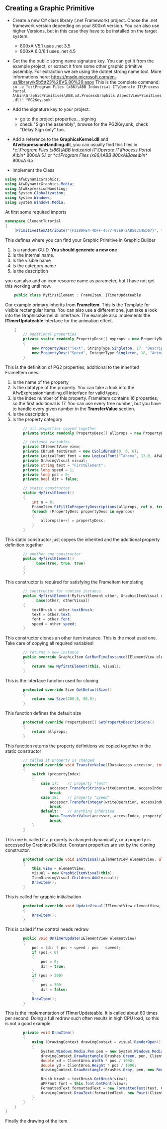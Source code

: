 ## Creating a Graphic Primitive
- Create a new C# class library (.net Framework) project. Chose the .net framework version depending on your 800xA version. You can also use higher Versions, but in this case they have to be installed on the target system.
    - 800xA V5.1 uses .net 3.5
    - 800xA 6.0/6.1 uses .net 4.5
- Get the the public strong name signature key. You can get it from the example project, or extract it from some other graphic primitive assembly. For extraction we are using the dotnet strong name tool. More informations here: https://msdn.microsoft.com/en-us/library/k5b5tt23%28VS.80%29.aspx
This is the complete command:
```sn -e "c:\Program Files (x86)\ABB Industrial IT\Operate IT\Process Portal A\bin\GraphicPrimitives\ABB.xA.ProcessGraphics.AspectViewPrimitives.dll" "PG2Key.snk"```
- Add the signature key to your project.
    - go to the project properties... signing
    - check "Sign the assembly", browse for the PG2Key.snk, check "Delay Sign only" too.
- Add a reference to the **GraphicsKernel.dll** and **AfwExpressionHandling.dll**, you can usually find this files in 
**c:\Program Files (x86)\ABB Industrial IT\Operate IT\Process Portal A\bin\** 800xA 5.1
or
**c:\Program Files (x86)\ABB 800xA\Base\bin\** 800xA 6.x

- Implement the Class

```C#
using AfwDynamicGraphics;
using AfwDynamicGraphics.Media;
using AfwExpressionHandling;
using System.Globalization;
using System.Windows;
using System.Windows.Media;
```
At first some required imports

```C#
namespace ElementTutorial
{
    [PrimitiveItemAttribute("{F2280FE4-4DFF-4c77-92E9-2AB593C4ED07}", "ABB:FirstElement", "FirstElement", "Tutorial Elements", "My first graphic primitive")]
```
This defines where you can find your Graphic Primitive in Graphic Builder
1. Is a random GUID. **You should generate a new one**
2. Is the internal name.
3. Is the visible name
4. Is the category name
5. Is the description

you can also add an icon resource name as parameter, but I have not get this working until now.

```C#
    public class MyfirstElement : FrameItem, ITimerUpdateable
```
Our example primary inherits from **FrameItem**. This is the Template for visible rectangular items.
You can also use a different one, just take a look into the GraphicsKernel.dll interface.
The example also implements the **ITimerUpdateable** interface for the animation effect.

```C#
    {
        // additional properties
        private static readonly PropertyDesc[] myprops = new PropertyDesc[2]
        {
            new PropertyDesc("Text", StringType.Singleton, 17, "Description Text", "Appearance"),
            new PropertyDesc("Speed", IntegerType.Singleton, 18, "Animation speed", "Appearence")
        }
```
This is the definition of PG2 properties, additional to the inherited FrameItem ones.
1. Is the name of the property
2. Is the datatype of the property. You can take a look into the AfwExpressionHandling.dll interface for valid types.
3. Is the index number of this property. FrameItem contains 16 properties, so the first additional is 17. You can use every free number, but you have to handle every given number in the **TransferValue** section.
4. Is the description
5. Is the property category

```C#
        // all properties copyed together
        private static readonly PropertyDesc[] allprops = new PropertyDesc[MyfirstElement.myprops.Length + FrameItem.FiGetNumberOfProps(true, true, true, true, false)];

        // instance variables
        private IElementView view;
        private CBrush textBrush = new CSolidBrush(0, 0, 0);
        private LogicalFont font = new LogicalFont("Tahoma", 13.0, AfwDynamicGraphics.Media.FontStyle.Regular);
        private DrawingVisual visual;
        private string text = "FirstElement";
        private long speed = 1;
        private long pos = 0;
        private bool dir = false;

        // static constructor
        static MyfirstElement()
        {
            int n = 0;
            FrameItem.FiFillInPropertyDescriptions(allprops, ref n, true, true, true, true, false);
            foreach (PropertyDesc propertyDesc in myprops)
            {
                allprops[n++] = propertyDesc;
            }
        }
```        
This static constructor just copyes the inherited and the additional property definition together

```C#
        // another one constructor
        public MyfirstElement()
            : base(true, true, true)
        {
        }
```
This constructor is required for satisfying the FrameItem templating

```C#
        // constructor for runtime instance
        public MyfirstElement(MyfirstElement other, GraphicItemVisual otherVisual)
            : base(other, otherVisual)
        {
            textBrush = other.textBrush;
            text = other.text;
            font = other.font;
            speed = other.speed;
        }
```
This constructor clones an other item instance. This is the most used one. Take care of copying all required variables!

```C#
        // returns a new instance
        public override GraphicItem GetRunTimeInstance(IElementView elementView, GraphicItemVisual visual)
        {
            return new MyfirstElement(this, visual);
        }
```
This is the interface function used for cloning

```C#
        protected override Size GetDefaultSize()
        {
            return new Size(200.0, 50.0);
        }
```
This function defines the default size

```C#
        protected override PropertyDesc[] GetPropertyDescriptions()
        {
            return allprops;
        }
```
This function returns the property definitions we copied together in the static constructor

```C#
        // called if property is changed
        protected override void TransferValue(IDataAccess accessor, int accessIndex, int propertyIndex, bool writeOperation)
        {
            switch (propertyIndex)
            {
                case 17:    // property "Text"
                    accessor.TransferString(writeOperation, accessIndex, ref text);
                    break;
                case 18:    // property "Speed"
                    accessor.TransferInteger(writeOperation, accessIndex, ref speed);
                    break;
                default:    // anything inherited
                    base.TransferValue(accessor, accessIndex, propertyIndex, writeOperation);
                    break;
            }
        }
```
This one is called if a property is changed dynamically, or a property is accessed by Graphics Builder. Constant properties are set by the cloning constructor.

```C#
        protected override void InitVisual(IElementView elementView, ulong noValueEffects)
        {
            this.view = elementView;
            visual = new GraphicItemVisual(this);
            ItemDrawingVisual.Children.Add(visual);
            DrawItem();
        }
```
This is called for graphic initialisation

```C#
        protected override void UpdateVisual(IElementView elementView, ulong updateReason, ulong noValueEffects)
        {
            DrawItem();
        }
```
This is called if the control needs redraw

```C#
        public void OnTimerUpdate(IElementView elementView)
        {
            pos = (dir ? pos + speed : pos - speed);
            if (pos < 0)
            {
                pos = 0;
                dir = true;
            }
            if (pos > 300)
            {
                pos = 300;
                dir = false;
            }
            DrawItem();
        }
```
This is the implementation of ITimerUpdateable. It is called about 60 times per second. Doing a full redraw such often results in high CPU load, so this is not a good example.

```C#
        private void DrawItem()
        {
            using (DrawingContext drawingContext = visual.RenderOpen())
            {
                System.Windows.Media.Pen pen = new System.Windows.Media.Pen(Brushes.Black, 1);
                drawingContext.DrawRectangle(Brushes.Green, pen, ClientArea);
                double xd = ClientArea.Width * pos / 1000;
                double yd = ClientArea.Height * pos / 1000;
                drawingContext.DrawRectangle(Brushes.Gray, pen, new Rect(ClientArea.X+xd,ClientArea.Y+yd,ClientArea.Width-(xd*2),ClientArea.Height-(yd*2)));

                Brush brush = textBrush.GetBrush(view);
                WPFFont font = this.font.GetFont(view);
                FormattedText formattedText = new FormattedText(text, CultureInfo.CurrentUICulture, FlowDirection.LeftToRight, font.Typeface, font.Size, brush);
                drawingContext.DrawText(formattedText, new Point(ClientArea.Left+10, ClientArea.Top+10));
            }
        }
    }
}
```
Finally the drawing of the item. 
